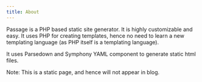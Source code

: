 ```yaml
---
title: About
---
```


Passage is a PHP based static site generator. It is highly customizable and easy. It uses PHP for creating templates, hence no need to learn a new templating language (as PHP itself is a templating language).

It uses Parsedown and Symphony YAML component to generate static html files.

Note: This is a static page, and hence will not appear in blog.